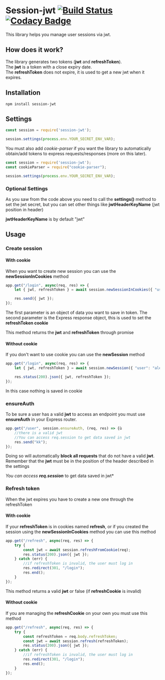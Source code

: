# Session-jwt [![Build Status](https://travis-ci.org/alessandro-caldonazzi/session-jwt.svg?branch=develop)](https://travis-ci.org/alessandro-caldonazzi/session-jwt)  [![Codacy Badge](https://app.codacy.com/project/badge/Grade/ff8c6396456b40eaaa5354a0804d1cea)](https://www.codacy.com/manual/alessandro-caldonazzi/session-ws?utm_source=github.com&amp;utm_medium=referral&amp;utm_content=alessandro-caldonazzi/session-ws&amp;utm_campaign=Badge_Grade) 
 
This library helps you manage user sessions via jwt.

## How does it work?

The library generates two tokens (**jwt** and **refreshToken**).  
The **jwt** is a token with a close expiry date.  
The **refreshToken** does not expire, it is used to get a new jwt when it expires.

## Installation

```shell
npm install session-jwt
```

## Settings

```js
const session = require('session-jwt');

session.settings(process.env.YOUR_SECRET_ENV_VAR);
```

You must also add *cookie-parser* if you want the library to automatically obtain/add tokens to express requests/responses (more on this later).

```js
const session = require('session-jwt');
const cookieParser = require("cookie-parser");

session.settings(process.env.YOUR_SECRET_ENV_VAR);
```

### Optional Settings

As you saw from the code above you need to call the **settings()** method to set the jwt secret, but you can set other things like **jwtHeaderKeyName** (jwt position in header)

**jwtHeaderKeyName** is by default "jwt"

## Usage

### Create session

#### With cookie

When you want to create new session you can use the **newSessionInCookies** method 

```js
app.get("/login", async(req, res) => {
    let { jwt, refreshToken } = await session.newSessionInCookies({ "user": "ale" }, res, "user");

    res.send({ jwt });
});
```

The first parameter is an object of data you want to save in token.
The second parameter is the Express response object, this is used to set the **refreshToken cookie**

This method returns the **jwt** and **refreshToken** through promise

#### Without cookie

If you don't want to use cookie you can use the **newSession** method

```js
app.get("/login", async(req, res) => {
    let { jwt, refreshToken } = await session.newSession({ "user": "ale" }, "user");

    res.status(200).json({ jwt, refreshToken });
});
```

In this case nothing is saved in cookie

### ensureAuth

To be sure a user has a valid **jwt** to access an endpoint you must use **ensureAuth** in your Express router. 

```js
app.get("/user", session.ensureAuth, (req, res) => {ù
	//there is a valid jwt
    //You can access req.session to get data saved in jwt
    res.send("kk");
});
```

Doing so will automatically **block all requests** that do not have a valid **jwt**. Remember that the **jwt** must be in the position of the header described in the settings

*You can access **req.session*** to get data saved in jwt*

### Refresh token

When the jwt expires you have to create a new one through the refreshToken

#### With cookie

If your **refreshToken** is in cookies named **refresh**, or if you created the session using the **newSessionInCookies** method you can use this method

```js
app.get("/refresh", async(req, res) => {
    try {
        const jwt = await session.refreshFromCookie(req);
        res.status(200).json({ jwt });
    } catch (err) {
    	//if refreshToken is invalid, the user must log in
        res.redirect(301, "/login");
        res.end();
    }
});
```

This method returns a valid **jwt** or false (if **refreshCookie** is invalid)

#### Without cookie

If you are managing the **refreshCookie** on your own you must use this method

```js
app.get("/refresh", async(req, res) => {
    try {
        const refreshToken = req.body.refreshToken;
        const jwt = await session.refresh(refreshToken);
        res.status(200).json({ jwt });
    } catch (err) {
        //if refreshToken is invalid, the user must log in
        res.redirect(301, "/login");
        res.end();
    }
});
```